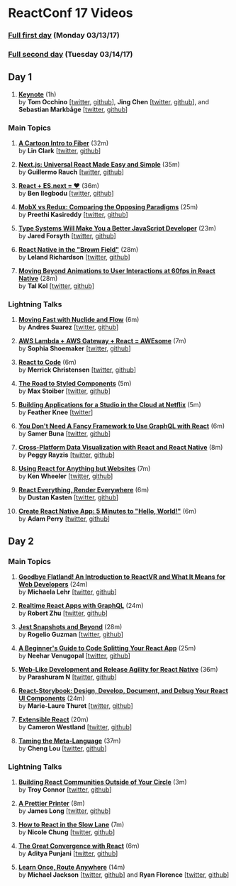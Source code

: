 # ReactConf 17 Videos

### [Full first day](https://youtu.be/S8HXkEnA48g) (Monday 03/13/17)
### [Full second day](https://youtu.be/rMf3nDUfUpY) (Tuesday 03/14/17)

## Day 1
1. [**Keynote**](https://youtu.be/S8HXkEnA48g?t=20m53s) (1h)  
by **Tom Occhino** \[[twitter](https://twitter.com/tomocchino), [github](https://github.com/tomocchino)\], **Jing Chen** \[[twitter](https://twitter.com/jingc), [github](https://github.com/jingc)\], and **Sebastian Markbåge** \[[twitter](https://twitter.com/sebmarkbage), [github](https://github.com/sebmarkbage)\]

### Main Topics
1. [**A Cartoon Intro to Fiber**](https://youtu.be/S8HXkEnA48g?t=1h51m01s) (32m)  
by **Lin Clark** \[[twitter](https://twitter.com/linclark), [github](https://github.com/linclark)\]

1. [**Next.js: Universal React Made Easy and Simple**](https://youtu.be/S8HXkEnA48g?t=2h23m16s) (35m)  
by **Guillermo Rauch** \[[twitter](https://twitter.com/rauchg), [github](https://github.com/rauchg)\]

1. [**React + ES.next = ♥**](https://youtu.be/S8HXkEnA48g?t=2h58m17s) (36m)  
by **Ben Ilegbodu** \[[twitter](https://twitter.com/benmvp), [github](https://github.com/benmvp)\]

1. [**MobX vs Redux: Comparing the Opposing Paradigms**](https://youtu.be/S8HXkEnA48g?t=4h51m31s) (25m)  
by **Preethi Kasireddy** \[[twitter](https://twitter.com/iam_preethi), [github](https://github.com/iam-peekay)\]

1. [**Type Systems Will Make You a Better JavaScript Developer**](https://youtu.be/S8HXkEnA48g?t=5h17m13s) (23m)  
by **Jared Forsyth** \[[twitter](https://twitter.com/jaredforsyth), [github](https://github.com/jaredly)\]

1. [**React Native in the "Brown Field"**](https://youtu.be/S8HXkEnA48g?t=6h52m03s) (28m)  
by **Leland Richardson** \[[twitter](https://twitter.com/intelligibabble), [github](https://github.com/lelandrichardson)\]

1. [**Moving Beyond Animations to User Interactions at 60fps in React Native**](https://youtu.be/S8HXkEnA48g?t=7h20m58s) (28m)  
by **Tal Kol** \[[twitter](https://twitter.com/koltal), [github](https://github.com/talkol)\]

### Lightning Talks
1. [**Moving Fast with Nuclide and Flow**](https://youtu.be/S8HXkEnA48g?t=5h40m54s) (6m)  
by **Andres Suarez** \[[twitter](https://twitter.com/zertosh), [github](https://github.com/zertosh)\]

1. [**AWS Lambda + AWS Gateway + React = AWEsome**](https://youtu.be/S8HXkEnA48g?t=5h47m32s) (7m)  
by **Sophia Shoemaker** \[[twitter](https://twitter.com/wisecobbler), [github](https://github.com/mrscobbler)\]

1. [**React to Code**](https://youtu.be/S8HXkEnA48g?t=5h53m46s) (6m)  
by **Merrick Christensen** \[[twitter](https://twitter.com/iammerrick), [github](https://github.com/iammerrick)\]

1. [**The Road to Styled Components**](https://youtu.be/S8HXkEnA48g?t=5h59m34s) (5m)  
by **Max Stoiber** \[[twitter](https://twitter.com/mxstbr), [github](https://github.com/mxstbr)\]

1. [**Building Applications for a Studio in the Cloud at Netflix**](https://youtu.be/S8HXkEnA48g?t=6h04m10s) (5m)  
by **Feather Knee** \[[twitter](https://twitter.com/featherart)\]

1. [**You Don't Need A Fancy Framework to Use GraphQL with React**](https://youtu.be/S8HXkEnA48g?t=7h48m38s) (6m)  
by **Samer Buna** \[[twitter](https://twitter.com/samerbuna), [github](https://github.com/samerbuna)\]

1. [**Cross-Platform Data Visualization with React and React Native**](https://youtu.be/S8HXkEnA48g?t=7h54m41s) (8m)  
by **Peggy Rayzis** \[[twitter](https://twitter.com/peggyrayzis), [github](https://github.com/peggyrayzis)\]

1. [**Using React for Anything but Websites**](https://youtu.be/S8HXkEnA48g?t=8h02m20s) (7m)  
by **Ken Wheeler** \[[twitter](https://twitter.com/ken_wheeler), [github](https://github.com/kenwheeler)\]

1. [**React Everything, Render Everywhere**](https://youtu.be/S8HXkEnA48g?t=8h09m12s) (6m)  
by **Dustan Kasten** \[[twitter](https://twitter.com/iamdustan), [github](https://github.com/iamdustan)\]

1. [**Create React Native App: 5 Minutes to "Hello, World!"**](https://youtu.be/S8HXkEnA48g?t=8h15m27s) (6m)  
by **Adam Perry** \[[twitter](https://twitter.com/dika10sune), [github](https://github.com/dikaiosune)\]

## Day 2
### Main Topics
1. [**Goodbye Flatland! An Introduction to ReactVR and What It Means for Web Developers**](https://youtu.be/rMf3nDUfUpY?t=16m9s) (24m)  
by **Michaela Lehr** \[[twitter](https://twitter.com/FischaelaMeer), [github](https://github.com/fischaela)\]

1. [**Realtime React Apps with GraphQL**](https://youtu.be/rMf3nDUfUpY?t=41m05s) (24m)  
by **Robert Zhu** \[[twitter](https://twitter.com/rbzhu), [github](https://github.com/robzhu)\]

1. [**Jest Snapshots and Beyond**](https://youtu.be/rMf3nDUfUpY?t=1h45m07s) (28m)  
by **Rogelio Guzman** \[[twitter](https://twitter.com/rogeliog), [github](https://github.com/rogeliog)\]

1. [**A Beginner's Guide to Code Splitting Your React App**](https://youtu.be/rMf3nDUfUpY?t=2h13m01s) (25m)  
by **Neehar Venugopal** \[[twitter](https://twitter.com/neeharv), [github](https://github.com/neeharv)\]

1. [**Web-Like Development and Release Agility for React Native**](https://youtu.be/rMf3nDUfUpY?t=2h38m41s) (36m)  
by **Parashuram N** \[[twitter](https://twitter.com/nparashuram), [github](https://github.com/axemclion)\]

1. [**React-Storybook: Design, Develop, Document, and Debug Your React UI Components**](https://youtu.be/rMf3nDUfUpY?t=4h44m13s) (24m)  
by **Marie-Laure Thuret** \[[twitter](https://twitter.com/mlthuret), [github](https://github.com/mthuret)\]

1. [**Extensible React**](https://youtu.be/rMf3nDUfUpY?t=5h08m56s) (20m)  
by **Cameron Westland** \[[twitter](https://twitter.com/camwest), [github](https://github.com/camwest)\]

1. [**Taming the Meta-Language**](https://youtu.be/rMf3nDUfUpY?t=6h45m12s) (37m)  
by **Cheng Lou** \[[twitter](https://twitter.com/_chenglou), [github](https://github.com/chenglou)\]

### Lightning Talks
1. [**Building React Communities Outside of Your Circle**](https://youtu.be/rMf3nDUfUpY?t=5h29m15s) (3m)  
by **Troy Connor** \[[twitter](https://twitter.com/troy0820), [github](https://github.com/troy0820)\]

1. [**A Prettier Printer**](https://youtu.be/rMf3nDUfUpY?t=5h32m51s) (8m)  
by **James Long** \[[twitter](https://twitter.com/jlongster), [github](https://github.com/jlongster)\]

1. [**How to React in the Slow Lane**](https://youtu.be/rMf3nDUfUpY?t=5h41m03s) (7m)  
by **Nicole Chung** \[[twitter](https://twitter.com/redconservatory), [github](https://github.com/nicolechung)\]

1. [**The Great Convergence with React**](https://youtu.be/rMf3nDUfUpY?t=5h48m19s) (6m)  
by **Aditya Punjani** \[[twitter](https://twitter.com/adityapunjani), [github](https://github.com/adityapunjani)\]

1. [**Learn Once, Route Anywhere**](https://youtu.be/rMf3nDUfUpY?t=5h54m02s) (14m)  
by **Michael Jackson** \[[twitter](https://twitter.com/mjackson), [github](https://github.com/mjackson)\] and **Ryan Florence** \[[twitter](https://twitter.com/ryanflorence), [github](https://github.com/ryanflorence)\]
